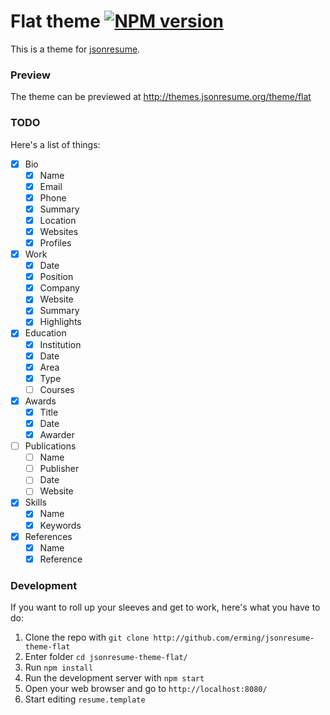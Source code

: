 # Flat theme [![NPM version](https://badge.fury.io/js/jsonresume-theme-flat.png)](http://badge.fury.io/js/jsonresume-theme-flat)

This is a theme for [jsonresume](http://jsonresume.org/).

### Preview

The theme can be previewed at http://themes.jsonresume.org/theme/flat

### TODO

Here's a list of things:

- [x] Bio
  - [x] Name
  - [x] Email
  - [x] Phone
  - [x] Summary
  - [x] Location
  - [x] Websites
  - [x] Profiles
- [x] Work
  - [x] Date
  - [x] Position
  - [x] Company
  - [x] Website
  - [x] Summary
  - [x] Highlights
- [x] Education
  - [x] Institution
  - [x] Date
  - [x] Area
  - [x] Type
  - [ ] Courses
- [x] Awards
  - [x] Title
  - [x] Date
  - [x] Awarder
- [ ] Publications
  - [ ] Name
  - [ ] Publisher
  - [ ] Date
  - [ ] Website
- [x] Skills
  - [x] Name
  - [x] Keywords
- [x] References
  - [x] Name
  - [x] Reference

### Development

If you want to roll up your sleeves and get to work, here's what you have to do:

1. Clone the repo with `git clone http://github.com/erming/jsonresume-theme-flat`
2. Enter folder `cd jsonresume-theme-flat/`
3. Run `npm install`
4. Run the development server with `npm start`
5. Open your web browser and go to `http://localhost:8080/`
6. Start editing `resume.template`

